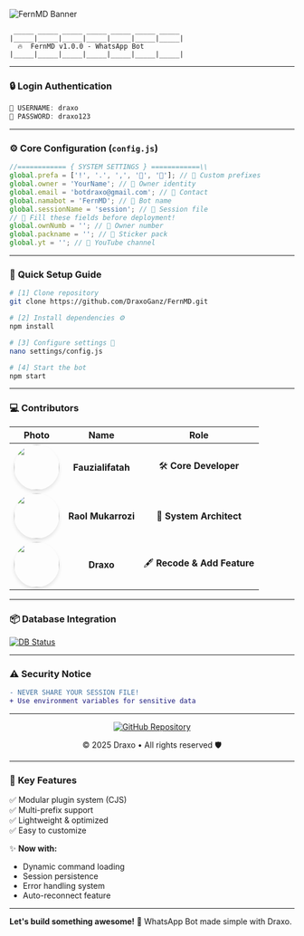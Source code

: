 ![FernMD Banner](https://cardivo.vercel.app/api?name=FernMD&description=🎁Base%20WhatsApp%20bot%20type%20case%20and%20plugins%20(cjs)&image=https://raw.githubusercontent.com/DraxoGanz/database-fern/refs/heads/main/20250324_023318.jpg&backgroundColor=%23ecf0f1&github=DraxoGanz&pattern=leaf&colorPattern=%23eaeaea)

```ascii
 _____ _____ _____ _____ _____ _____ _____ 
|_____|_____|_____|_____|_____|_____|_____|
  🔥  FernMD v1.0.0 - WhatsApp Bot  
|_____|_____|_____|_____|_____|_____|_____|
```

---

### 🔒 **Login Authentication**  
```javascript
🔑 USERNAME: draxo  
🔑 PASSWORD: draxo123  
```

---

### ⚙️ **Core Configuration** (`config.js`)  
```javascript
//============ { SYSTEM SETTINGS } ============\\
global.prefa = ['!', '.', ',', '🐤', '🗿']; // 🎨 Custom prefixes
global.owner = 'YourName'; // 👤 Owner identity
global.email = 'botdraxo@gmail.com'; // 📧 Contact
global.namabot = 'FernMD'; // 🤖 Bot name
global.sessionName = 'session'; // 📄 Session file
// 🚨 Fill these fields before deployment!
global.ownNumb = ''; // 📱 Owner number
global.packname = ''; // 🎨 Sticker pack
global.yt = ''; // 🎥 YouTube channel
```

---

### 🚀 **Quick Setup Guide**  
```bash
# [1] Clone repository
git clone https://github.com/DraxoGanz/FernMD.git

# [2] Install dependencies ⚙️
npm install

# [3] Configure settings 🔧
nano settings/config.js

# [4] Start the bot 
npm start
```

---

### 💻 **Contributors**  
<div align="center">

| **Photo** | **Name**              | **Role**                |
|:---------:|:---------------------:|:-----------------------:|
| <img src="https://avatars.githubusercontent.com/u/118640580?v=4" width="80" style="border-radius:50%; box-shadow: 0 4px 6px rgba(0,0,0,0.1);" /> | **Fauzialifatah**       | 🛠️ **Core Developer**    |
| <img src="https://avatars.githubusercontent.com/u/198647531?v=4" width="80" style="border-radius:50%; box-shadow: 0 4px 6px rgba(0,0,0,0.1);" /> | **Raol Mukarrozi**      | 🎨 **System Architect**  |
| <img src="https://avatars.githubusercontent.com/u/104445824?s=96&v=4" width="80" style="border-radius:50%; box-shadow: 0 4px 6px rgba(0,0,0,0.1);" /> | **Draxo**   | 🖋️ **Recode & Add Feature**  |
</div>

---

### 📦 **Database Integration**  
[![DB Status](https://github-readme-stats.vercel.app/api/pin/?username=DraxoGanz&repo=database-fern&show_owner=true&theme=radical)](https://github.com/DraxoGanz/database-fern)

---

### ⚠️ **Security Notice**  
```diff
- NEVER SHARE YOUR SESSION FILE! 
+ Use environment variables for sensitive data
```

---

<footer align="center">
<a href="https://github.com/DraxoGanz" target="_blank" rel="noopener noreferrer">
<img src="https://img.shields.io/badge/GitHub-100000?style=for-the-badge&logo=github&logoColor=white" alt="GitHub Repository" />
</a>
<p>© 2025 Draxo • All rights reserved 🛡️</p>
</footer>

---

### 📌 **Key Features**  
✅ Modular plugin system (CJS)  
✅ Multi-prefix support  
✅ Lightweight & optimized  
✅ Easy to customize  

✨ **Now with:**  
- Dynamic command loading  
- Session persistence  
- Error handling system  
- Auto-reconnect feature  

---

**Let's build something awesome!** 🚀 WhatsApp Bot made simple with Draxo.
